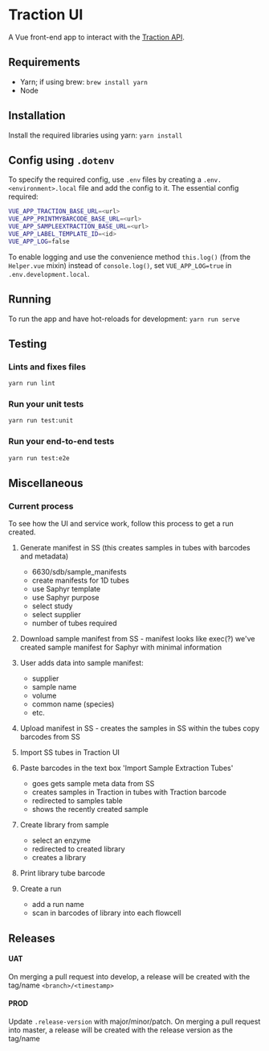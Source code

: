 # Traction UI

A Vue front-end app to interact with the [Traction API](https://github.com/sanger/traction-service).

## Requirements

* Yarn; if using brew: `brew install yarn`
* Node

## Installation

Install the required libraries using yarn: `yarn install`

## Config using `.dotenv`

To specify the required config, use `.env` files by creating a `.env.<environment>.local` file and
add the config to it. The essential config required:

```bash
VUE_APP_TRACTION_BASE_URL=<url>
VUE_APP_PRINTMYBARCODE_BASE_URL=<url>
VUE_APP_SAMPLEEXTRACTION_BASE_URL=<url>
VUE_APP_LABEL_TEMPLATE_ID=<id>
VUE_APP_LOG=false
```

To enable logging and use the convenience method `this.log()` (from the `Helper.vue` mixin) instead
of `console.log()`, set `VUE_APP_LOG=true` in `.env.development.local`.

## Running

To run the app and have hot-reloads for development: `yarn run serve`

## Testing

### Lints and fixes files

```bash
yarn run lint
```

### Run your unit tests

```bash
yarn run test:unit
```

### Run your end-to-end tests

```bash
yarn run test:e2e
```

## Miscellaneous

### Current process

To see how the UI and service work, follow this process to get a run created.

1. Generate manifest in SS (this creates samples in tubes with barcodes and metadata)

    * 6630/sdb/sample_manifests
    * create manifests for 1D tubes
    * use Saphyr template
    * use Saphyr purpose
    * select study
    * select supplier
    * number of tubes required

1. Download sample manifest from SS - manifest looks like exec(?) we've created sample manifest for
Saphyr with minimal information

1. User adds data into sample manifest:
    * supplier
    * sample name
    * volume
    * common name (species)
    * etc.

1. Upload manifest in SS - creates the samples in SS within the tubes copy barcodes from SS
1. Import SS tubes in Traction UI
1. Paste barcodes in the text box 'Import Sample Extraction Tubes'
    * goes gets sample meta data from SS
    * creates samples in Traction in tubes with Traction barcode
    * redirected to samples table
    * shows the recently created sample
1. Create library from sample
    * select an enzyme
    * redirected to created library
    * creates a library
1. Print library tube barcode
1. Create a run
    * add a run name
    * scan in barcodes of library into each flowcell


## Releases

#### UAT
On merging a pull request into develop, a release will be created with the tag/name `<branch>/<timestamp>`

#### PROD
Update `.release-version` with major/minor/patch. On merging a pull request into master, a release will be created with the release version as the tag/name 